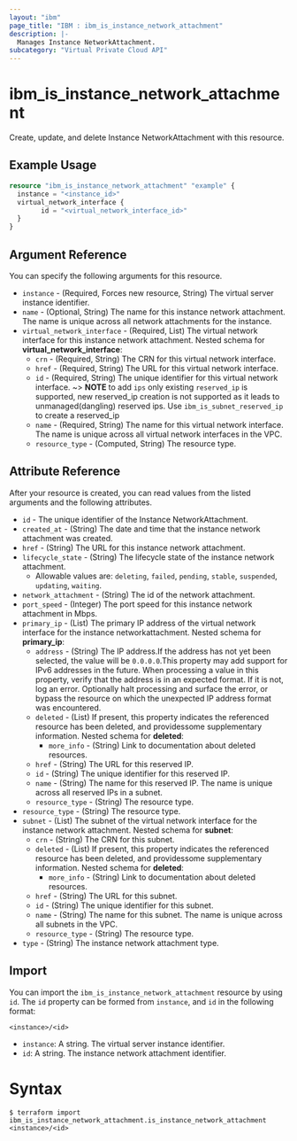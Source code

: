 ```yaml
---
layout: "ibm"
page_title: "IBM : ibm_is_instance_network_attachment"
description: |-
  Manages Instance NetworkAttachment.
subcategory: "Virtual Private Cloud API"
---
```


# ibm_is_instance_network_attachment

Create, update, and delete Instance NetworkAttachment with this resource.

## Example Usage

```terraform
resource "ibm_is_instance_network_attachment" "example" {
  instance = "<instance_id>"
  virtual_network_interface {
		id = "<virtual_network_interface_id>"
  }
}
```

## Argument Reference

You can specify the following arguments for this resource.

- `instance` - (Required, Forces new resource, String) The virtual server instance identifier.
- `name` - (Optional, String) The name for this instance network attachment. The name is unique across all network attachments for the instance.
- `virtual_network_interface` - (Required, List) The virtual network interface for this instance network attachment.
	Nested schema for **virtual_network_interface**:
	- `crn` - (Required, String) The CRN for this virtual network interface.
	- `href` - (Required, String) The URL for this virtual network interface.
	- `id` - (Required, String) The unique identifier for this virtual network interface.
	~> **NOTE** to add `ips` only existing `reserved_ip` is supported, new reserved_ip creation is not supported as it leads to unmanaged(dangling) reserved ips. Use `ibm_is_subnet_reserved_ip` to create a reserved_ip
	- `name` - (Required, String) The name for this virtual network interface. The name is unique across all virtual network interfaces in the VPC.
	- `resource_type` - (Computed, String) The resource type.

## Attribute Reference

After your resource is created, you can read values from the listed arguments and the following attributes.

- `id` - The unique identifier of the Instance NetworkAttachment.
- `created_at` - (String) The date and time that the instance network attachment was created.
- `href` - (String) The URL for this instance network attachment.
- `lifecycle_state` - (String) The lifecycle state of the instance network attachment.
  * Allowable values are: `deleting`, `failed`, `pending`, `stable`, `suspended`, `updating`, `waiting`.
- `network_attachment` - (String) The id of the network attachment.
- `port_speed` - (Integer) The port speed for this instance network attachment in Mbps.
- `primary_ip` - (List) The primary IP address of the virtual network interface for the instance networkattachment.
	Nested schema for **primary_ip**:
	- `address` - (String) The IP address.If the address has not yet been selected, the value will be `0.0.0.0`.This property may add support for IPv6 addresses in the future. When processing a value in this property, verify that the address is in an expected format. If it is not, log an error. Optionally halt processing and surface the error, or bypass the resource on which the unexpected IP address format was encountered.
	- `deleted` - (List) If present, this property indicates the referenced resource has been deleted, and providessome supplementary information.
	Nested schema for **deleted**:
		- `more_info` - (String) Link to documentation about deleted resources.
	- `href` - (String) The URL for this reserved IP.
	- `id` - (String) The unique identifier for this reserved IP.
	- `name` - (String) The name for this reserved IP. The name is unique across all reserved IPs in a subnet.
	- `resource_type` - (String) The resource type.
- `resource_type` - (String) The resource type.
- `subnet` - (List) The subnet of the virtual network interface for the instance network attachment.
	Nested schema for **subnet**:
	- `crn` - (String) The CRN for this subnet.
	- `deleted` - (List) If present, this property indicates the referenced resource has been deleted, and providessome supplementary information.
	Nested schema for **deleted**:
		- `more_info` - (String) Link to documentation about deleted resources.
	- `href` - (String) The URL for this subnet.
	- `id` - (String) The unique identifier for this subnet.
	- `name` - (String) The name for this subnet. The name is unique across all subnets in the VPC.
	- `resource_type` - (String) The resource type.
- `type` - (String) The instance network attachment type.


## Import

You can import the `ibm_is_instance_network_attachment` resource by using `id`.
The `id` property can be formed from `instance`, and `id` in the following format:

```
<instance>/<id>
```
- `instance`: A string. The virtual server instance identifier.
- `id`: A string. The instance network attachment identifier.

# Syntax
```
$ terraform import ibm_is_instance_network_attachment.is_instance_network_attachment <instance>/<id>
```
